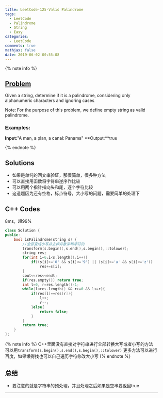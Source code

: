```yaml
---
title: LeetCode-125-Valid Palindrome
tags:
  - LeetCode
  - Palindrome
  - String
  - Easy
categories:
  - LeetCode
comments: true
mathjax: false
date: 2019-06-02 00:55:08
---
```


<meta name="referrer" content="no-referrer" />

{% note info %}
## [Problem](https://leetcode-cn.com/problems/valid-palindrome/)   
Given a string, determine if it is a palindrome, considering only alphanumeric characters and ignoring cases.

Note: For the purpose of this problem, we define empty string as valid palindrome.

### Examples:
**Input:**"A man, a plan, a canal: Panama"
**Output:**true

{% endnote %}
<!--more-->

## Solutions
- 如果是单纯的回文串验证，那很简单，很多种方法
- 可以直接用函数将字符串逆序作比较
- 可以用两个指针指向头和尾，逐个字符比较
- 这道题因为还有空格，标点符号，大小写的问题，需要简单的处理下


## C++ Codes
8ms，超99%

```C++
class Solution {
public:
    bool isPalindrome(string s) {
        //全部变成小写并去掉非数字和字符的
        transform(s.begin(),s.end(),s.begin(),::tolower);
        string res;
        for(int i=0;i<s.length();i++){
            if((s[i]>='0' && s[i]<='9') || (s[i]>='a' && s[i]<='z')) 
                res+=s[i];
        }
        cout<<res<<endl;
        if(res.empty()) return true;  
        int l=0, r=res.length()-1;
        while(l<res.length() && r>=0 && l<=r){
            if(res[l]==res[r]){
                l++;
                r--;
            }else{
                return false;
            }
        }
        return true;
    }
};
```

{% note info %}
C++里面没有直接对字符串进行全部转换大写或者小写的方法
可以用`transform(s.begin(),s.end(),s.begin(),::tolower)`
更多方法可以进行百度，如果懒得找也可以自己遍历字符修改大小写
{% endnote %}


## 总结
- 要注意的就是字符串的预处理，并且处理之后如果是空串要返回true 


------
